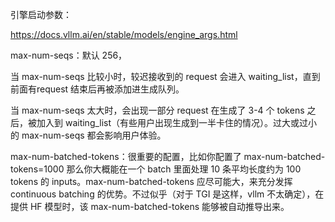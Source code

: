 

引擎启动参数：

https://docs.vllm.ai/en/stable/models/engine_args.html



max-num-seqs：默认 256，

当 max-num-seqs 比较小时，较迟接收到的 request 会进入 waiting_list，直到前面有request 结束后再被添加进生成队列。

当 max-num-seqs 太大时，会出现一部分 request 在生成了 3-4 个 tokens 之后，被加入到 waiting_list（有些用户出现生成到一半卡住的情况）。过大或过小的 max-num-seqs 都会影响用户体验。


max-num-batched-tokens：很重要的配置，比如你配置了 max-num-batched-tokens=1000 那么你大概能在一个 batch 里面处理 10 条平均长度约为 100 tokens 的 inputs。max-num-batched-tokens 应尽可能大，来充分发挥 continuous batching 的优势。不过似乎（对于 TGI 是这样，vllm 不太确定），在提供 HF 模型时，该 max-num-batched-tokens 能够被自动推导出来。





